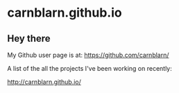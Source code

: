 carnblarn.github.io
====================

## Hey there


My Github user page is at:
https://github.com/carnblarn/

A list of the all the projects I've been working on recently:

http://carnblarn.github.io/